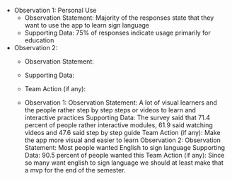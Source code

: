 - Observation 1: Personal Use
  - Observation Statement: Majority of the responses state that they want to use the app to learn sign language
  - Supporting Data: 75% of responses indicate usage primarily for education
- Observation 2:
  - Observation Statement:
  - Supporting Data:
  - Team Action (if any):
 
  - Observation 1:
Observation Statement: A lot of visual learners and the people rather step by step steps or videos to learn and interactive practices 
Supporting Data: The survey said that 71.4 percent of people rather interactive modules, 61.9 said watching videos and 47.6 said step by step guide
Team Action (if any): Make the app more visual and easier to learn 
Observation 2:
Observation Statement: Most people wanted English to sign language 
Supporting Data: 90.5 percent of people wanted this 
Team Action (if any): Since so many want english to sign language we should at least make that a mvp for the end of the semester.

